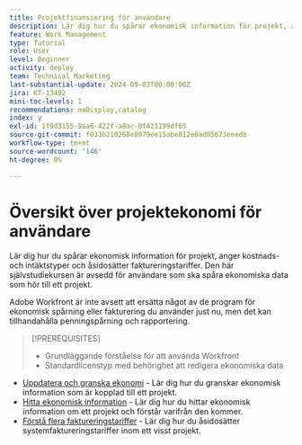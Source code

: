 ```yaml
---
title: Projektfinansiering för användare
description: Lär dig hur du spårar ekonomisk information för projekt, anger kostnads- och intäktstyper och åsidosätter faktureringstariffer.
feature: Work Management
type: Tutorial
role: User
level: Beginner
activity: deploy
team: Technical Marketing
last-substantial-update: 2024-09-03T00:00:00Z
jira: KT-13492
mini-toc-levels: 1
recommendations: noDisplay,catalog
index: y
exl-id: 1f9d3155-9aa6-422f-a8ac-0f421199df65
source-git-commit: f033b210268e8979ee15abe812e6ad85673eeedb
workflow-type: tm+mt
source-wordcount: '146'
ht-degree: 0%

---
```


# Översikt över projektekonomi för användare

Lär dig hur du spårar ekonomisk information för projekt, anger kostnads- och intäktstyper och åsidosätter faktureringstariffer. Den här självstudiekursen är avsedd för användare som ska spåra ekonomiska data som hör till ett projekt.

Adobe Workfront är inte avsett att ersätta något av de program för ekonomisk spårning eller fakturering du använder just nu, men det kan tillhandahålla penningspårning och rapportering.

>[!PREREQUISITES]
>
>* Grundläggande förståelse för att använda Workfront
>* Standardlicenstyp med behörighet att redigera ekonomiska data


* [Uppdatera och granska ekonomi](update-and-review-finances.md) - Lär dig hur du granskar ekonomisk information som är kopplad till ett projekt.
* [Hitta ekonomisk information](find-financial-information.md) - Lär dig hur du hittar ekonomisk information om ett projekt och förstår varifrån den kommer.
* [Förstå flera faktureringstariffer](multiple-billing-rates.md) - Lär dig hur du åsidosätter systemfaktureringstariffer inom ett visst projekt.
